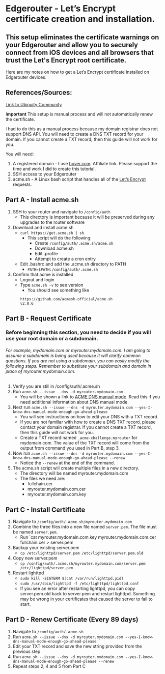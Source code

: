 # Edgerouter - Let’s Encrypt certificate creation and installation.
## This setup eliminates the certificate warnings on your Edgerouter and allow you to securely connect from iOS devices and all browsers that trust the Let's Encrypt root certificate.

Here are my notes on how to get a Let’s Encrypt certificate installed on Edgerouter devices.

## References/Sources:
[Link to Ubiquity Community](https://community.ui.com/questions/How-to-install-a-Trusted-CA-Certificate-to-the-Edgerouter-and-access-the-Edgerouter-with-an-IPad/299f4059-1d0e-4967-b5d1-1f39158d5583)


**Important**
This setup is manual process and will not automatically renew the certificate.

I had to do this as a manual process because my domain registrar does not support DNS API. You will need to create a DNS TXT record for your domain. If you cannot create a TXT record, then this guide will not work for you.

You will need:
1. A registered domain - I use [hover.com](https://hover.evyy.net/c/2340677/660812/2799). Affiliate link. Please support the time and work I did to create this tutorial.
2. SSH access to your Edgerouter
3. acme.sh - A Linux bash script that handles all of the [Let’s Encrypt](https://github.com/acmesh-official/acme.sh) requests.

## Part A - Install acme.sh
1. SSH to your router and navigate to `/config/auth`
   - This directory is important because it will be preserved during any upgrades to the router software
2. Download and install acme.sh
   - `curl https://get.acme.sh | sh`
     - This script will do the following
       - Create `/config/auth/.acme.sh/acme.sh`
       - Download acme.sh 
       - Edit .profile
       - Attempt to create a cron entry
    - Edit .bashrc and add the .acme.sh directory to PATH
      - `PATH=$PATH:/config/auth/.acme.sh`
3. Confirm that acme is installed
   - Logout and login 
   - Type `acme.sh -v` to see version
     - You should see something like 
     ```
     https://github.com/acmesh-official/acme.sh
     v2.8.6
     ```
    
## Part B - Request Certificate
### Before beginning this section, you need to decide if you will use your root domain or a subdomain.
###### For example, mydomain.com or myrouter.mydomain.com. I am going to assume a subdomain is being used because it will clarify common questions. If you are not using a subdomain, you can easily modify the following steps. Remember to substitute your subdomain and domain in place of myrouter.mydomain.com.
1. Verify you are still in /config/auth/.acme.sh
2. Run `acme.sh --issue --dns -d myrouter.mydomain.com`
   - You will be shown a link to [ACME DNS manual mode](https://github.com/acmesh-official/acme.sh/wiki/dns-manual-mode). Read this if you need additional information about DNS manual mode.
3. Next run `acme.sh --issue --dns -d myrouter.mydomain.com --yes-I-know-dns-manual-mode-enough-go-ahead-please`
   - You will see instructions on how to edit your DNS with a TXT record.
   - If you are not familiar with how to create a DNS TXT record, please contact your domain registrar. If you cannot create a TXT record, then this guide will not work for you.
   - Create a TXT record named `_acme-challenge.myrouter` for mydomain.com. The value of the TXT record will come from the output from command you used in Part B, step 3.
4. Now run `acme.sh --issue --dns -d myrouter.mydomain.com --yes-I-know-dns-manual-mode-enough-go-ahead-please --renew`
   - Notice the `--renew` at the end of the command.
5. The acme.sh script will create multiple files in a new directory.
   - The directory will be named myrouter.mydomain.com
   - The files we need are:
     - fullchain.cer
     - myrouter.mydomain.com.cer
     - myrouter.mydomain.com.key
   
## Part C - Install Certificate
1. Navigate to `/config/auth/.acme.sh/myrouter.mydomain.com`
2. Combine the three files into a new file named `server.pem`. The file must be named `server.pem`.
   - Run `cat myrouter.mydomain.com.key myrouter.mydomain.com.cer fullchain.cer > server.pem
3. Backup your existing server.pem
   - `cp /etc/lighttpd/server.pem /etc/lighttpd/server.pem.old`
4. Copy new server.pem
   - `cp /config/auth/.acme.sh/myrouter.mydomain.com/server.pem /etc/lighttpd/server.pem`
5. Restart lighttpd
   - `sudo kill -SIGTERM $(cat /var/run/lighttpd.pid)`
   - `sudo /usr/sbin/lighttpd -f /etc/lighttpd/lighttpd.conf`
   - If you see an error after restarting lighttpd, you can copy server.pem.old back to server.pem and restart lighttpd. Something may be wrong in your certificates that caused the server to fail to start.
   
## Part D - Renew Certificate (Every 89 days)
1. Navigate to `/config/auth/.acme.sh`
2. Run `acme.sh --issue --dns -d myrouter.mydomain.com --yes-I-know-dns-manual-mode-enough-go-ahead-please`
3. Edit your TXT record and save the new string provided from the previous step
4. Run `acme.sh --issue --dns -d myrouter.mydomain.com --yes-I-know-dns-manual-mode-enough-go-ahead-please --renew`
5. Repeat steps 2, 4 and 5 from Part C


